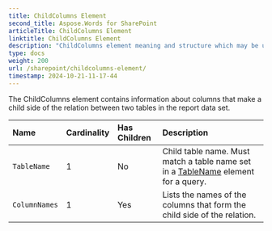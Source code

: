 ```yaml
---
title: ChildColumns Element
second_title: Aspose.Words for SharePoint
articleTitle: ChildColumns Element
linktitle: ChildColumns Element
description: "ChildColumns element meaning and structure which may be used while configuring Aspose.Words for SharePoint reports."
type: docs
weight: 200
url: /sharepoint/childcolumns-element/
timestamp: 2024-10-21-11-17-44
---
```


The ChildColumns element contains information about columns that make a child side of the relation between two tables in the report data set.

| Name | Cardinality | Has Children | Description |
| :- | :- | :- | :- |
| `TableName` | 1 | No | Child table name. Must match a table name set in a [TableName](/words/sharepoint/tablenames-element/) element for a query. |
| `ColumnNames` | 1 | Yes | Lists the names of the columns that form the child side of the relation. |
